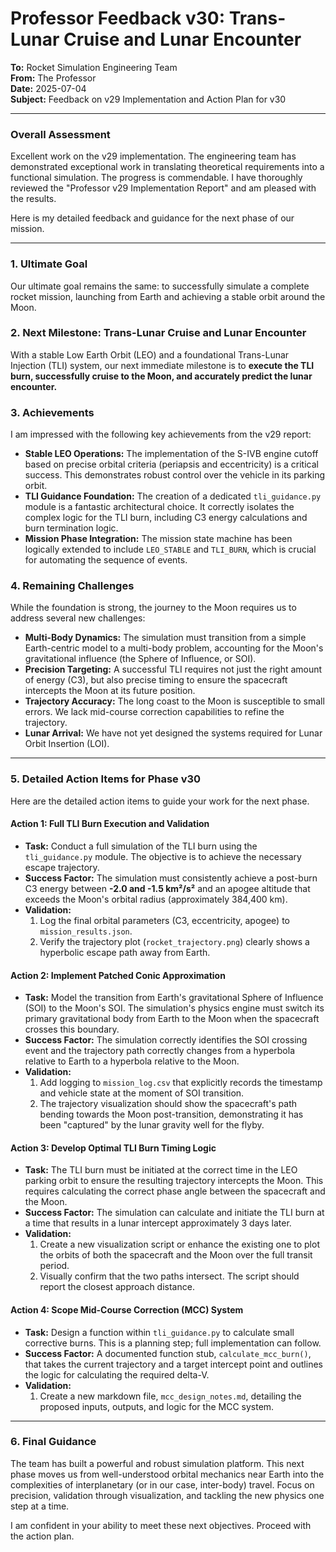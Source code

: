 # Professor Feedback v30: Trans-Lunar Cruise and Lunar Encounter

**To:** Rocket Simulation Engineering Team  
**From:** The Professor  
**Date:** 2025-07-04  
**Subject:** Feedback on v29 Implementation and Action Plan for v30

---

### **Overall Assessment**

Excellent work on the v29 implementation. The engineering team has demonstrated exceptional work in translating theoretical requirements into a functional simulation. The progress is commendable. I have thoroughly reviewed the "Professor v29 Implementation Report" and am pleased with the results.

Here is my detailed feedback and guidance for the next phase of our mission.

---

### **1. Ultimate Goal**
Our ultimate goal remains the same: to successfully simulate a complete rocket mission, launching from Earth and achieving a stable orbit around the Moon.

### **2. Next Milestone: Trans-Lunar Cruise and Lunar Encounter**
With a stable Low Earth Orbit (LEO) and a foundational Trans-Lunar Injection (TLI) system, our next immediate milestone is to **execute the TLI burn, successfully cruise to the Moon, and accurately predict the lunar encounter.**

### **3. Achievements**
I am impressed with the following key achievements from the v29 report:
-   **Stable LEO Operations:** The implementation of the S-IVB engine cutoff based on precise orbital criteria (periapsis and eccentricity) is a critical success. This demonstrates robust control over the vehicle in its parking orbit.
-   **TLI Guidance Foundation:** The creation of a dedicated `tli_guidance.py` module is a fantastic architectural choice. It correctly isolates the complex logic for the TLI burn, including C3 energy calculations and burn termination logic.
-   **Mission Phase Integration:** The mission state machine has been logically extended to include `LEO_STABLE` and `TLI_BURN`, which is crucial for automating the sequence of events.

### **4. Remaining Challenges**
While the foundation is strong, the journey to the Moon requires us to address several new challenges:
-   **Multi-Body Dynamics:** The simulation must transition from a simple Earth-centric model to a multi-body problem, accounting for the Moon's gravitational influence (the Sphere of Influence, or SOI).
-   **Precision Targeting:** A successful TLI requires not just the right amount of energy (C3), but also precise timing to ensure the spacecraft intercepts the Moon at its future position.
-   **Trajectory Accuracy:** The long coast to the Moon is susceptible to small errors. We lack mid-course correction capabilities to refine the trajectory.
-   **Lunar Arrival:** We have not yet designed the systems required for Lunar Orbit Insertion (LOI).

---

### **5. Detailed Action Items for Phase v30**

Here are the detailed action items to guide your work for the next phase.

#### **Action 1: Full TLI Burn Execution and Validation**
-   **Task:** Conduct a full simulation of the TLI burn using the `tli_guidance.py` module. The objective is to achieve the necessary escape trajectory.
-   **Success Factor:** The simulation must consistently achieve a post-burn C3 energy between **-2.0 and -1.5 km²/s²** and an apogee altitude that exceeds the Moon's orbital radius (approximately 384,400 km).
-   **Validation:**
    1.  Log the final orbital parameters (C3, eccentricity, apogee) to `mission_results.json`.
    2.  Verify the trajectory plot (`rocket_trajectory.png`) clearly shows a hyperbolic escape path away from Earth.

#### **Action 2: Implement Patched Conic Approximation**
-   **Task:** Model the transition from Earth's gravitational Sphere of Influence (SOI) to the Moon's SOI. The simulation's physics engine must switch its primary gravitational body from Earth to the Moon when the spacecraft crosses this boundary.
-   **Success Factor:** The simulation correctly identifies the SOI crossing event and the trajectory path correctly changes from a hyperbola relative to Earth to a hyperbola relative to the Moon.
-   **Validation:**
    1.  Add logging to `mission_log.csv` that explicitly records the timestamp and vehicle state at the moment of SOI transition.
    2.  The trajectory visualization should show the spacecraft's path bending towards the Moon post-transition, demonstrating it has been "captured" by the lunar gravity well for the flyby.

#### **Action 3: Develop Optimal TLI Burn Timing Logic**
-   **Task:** The TLI burn must be initiated at the correct time in the LEO parking orbit to ensure the resulting trajectory intercepts the Moon. This requires calculating the correct phase angle between the spacecraft and the Moon.
-   **Success Factor:** The simulation can calculate and initiate the TLI burn at a time that results in a lunar intercept approximately 3 days later.
-   **Validation:**
    1.  Create a new visualization script or enhance the existing one to plot the orbits of both the spacecraft and the Moon over the full transit period.
    2.  Visually confirm that the two paths intersect. The script should report the closest approach distance.

#### **Action 4: Scope Mid-Course Correction (MCC) System**
-   **Task:** Design a function within `tli_guidance.py` to calculate small corrective burns. This is a planning step; full implementation can follow.
-   **Success Factor:** A documented function stub, `calculate_mcc_burn()`, that takes the current trajectory and a target intercept point and outlines the logic for calculating the required delta-V.
-   **Validation:**
    1.  Create a new markdown file, `mcc_design_notes.md`, detailing the proposed inputs, outputs, and logic for the MCC system.

---

### **6. Final Guidance**

The team has built a powerful and robust simulation platform. This next phase moves us from well-understood orbital mechanics near Earth into the complexities of interplanetary (or in our case, inter-body) travel. Focus on precision, validation through visualization, and tackling the new physics one step at a time.

I am confident in your ability to meet these next objectives. Proceed with the action plan.
